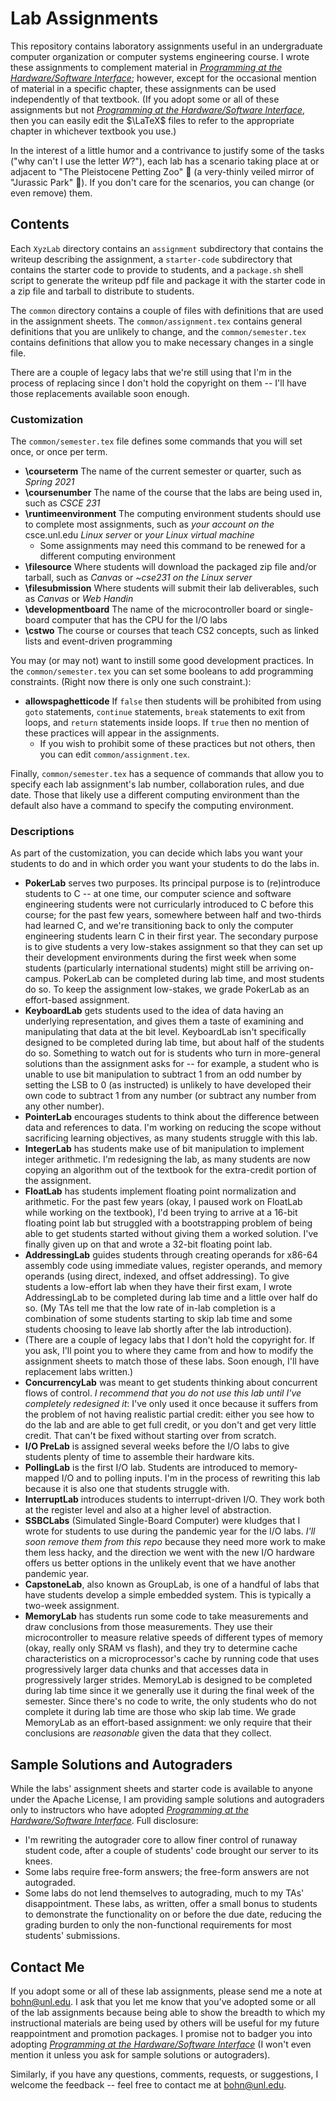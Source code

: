 # Lab Assignments

This repository contains laboratory assignments useful in an undergraduate
computer organization or computer systems engineering course. I wrote these
assignments to complement material in
[*Programming at the Hardware/Software Interface*](https://www.greatriverlearning.com/product-details/1846); however, except for the
occasional mention of material in a specific chapter, these assignments can be
used independently of that textbook. (If you adopt some or all of these
assignments but not [*Programming at the Hardware/Software
Interface*](https://www.greatriverlearning.com/product-details/1846), then you
can easily edit the $\LaTeX$ files to refer to the appropriate chapter in whichever
textbook you use.)

In the interest of a little humor and a contrivance to justify some of the
tasks ("why can't I use the letter *W*?"), each lab has a scenario taking place
at or adjacent to "The Pleistocene Petting Zoo" 🦣 (a very-thinly veiled mirror
of "Jurassic Park" 🦖). If you don't care for the scenarios, you can change (or
even remove) them.

## Contents

Each `XyzLab` directory contains an `assignment` subdirectory that contains
the writeup describing the assignment, a `starter-code` subdirectory that
contains the starter code to provide to students, and a `package.sh` shell
script to generate the writeup pdf file and package it with the starter code
in a zip file and tarball to distribute to students.

The `common` directory contains a couple of files with definitions that are
used in the assignment sheets. The `common/assignment.tex` contains general
definitions that you are unlikely to change, and the `common/semester.tex`
contains definitions that allow you to make necessary changes in a single
file.

There are a couple of legacy labs that we're still using that I'm in the process
of replacing since I don't hold the copyright on them -- I'll have those
replacements available soon enough.

### Customization

The `common/semester.tex` file defines some commands that you will set once,
or once per term.

-   **\\courseterm** The name of the current semester or quarter, such as
    *Spring 2021*
-   **\\coursenumber** The name of the course that the labs are being used in,
    such as *CSCE 231*
-   **\\runtimeenvironment** The computing environment students should use to
    complete most assignments, such as *your account on the* csce.unl.edu *Linux
    server* or *your Linux virtual machine*
    -   Some assignments may need this command to be renewed for a different
        computing environment
-   **\\filesource** Where students will download the packaged zip file and/or
    tarball, such as *Canvas* or *~cse231 on the Linux server*
-   **\\filesubmission** Where students will submit their lab deliverables,
    such as *Canvas* or *Web Handin*
-   **\\developmentboard** The name of the microcontroller board or single-board
    computer that has the CPU for the I/O labs
-   **\\cstwo** The course or courses that teach CS2 concepts, such as linked
    lists and event-driven programming

You may (or may not) want to instill some good development practices. In the
`common/semester.tex` you can set some booleans to add programming constraints.
(Right now there is only one such constraint.):

-   **allowspaghetticode** If `false` then students will be prohibited from
    using `goto` statements, `continue` statements, `break` statements to exit
    from loops, and `return` statements inside loops. If `true` then no mention
    of these practices will appear in the assignments.
    -   If you wish to prohibit some of these practices but not others, then
        you can edit `common/assignment.tex`.

Finally, `common/semester.tex` has a sequence of commands that allow you to
specify each lab assignment's lab number, collaboration rules, and due date.
Those that likely use a different computing environment than the default also
have a command to specify the computing environment.

### Descriptions

As part of the customization, you can decide which labs you want your students to
do and in which order you want your students to do the labs in.

-   **PokerLab** serves two purposes. Its principal purpose is to (re)introduce
    students to C -- at one time, our computer science and software engineering
    students were not curricularly introduced to C before this course; for the
    past few years, somewhere between half and two-thirds had learned C, and
    we're transitioning back to only the computer engineering students learn C
    in their first year. The secondary purpose is to give students a very
    low-stakes assignment so that they can set up their development environments
    during the first week when some students (particularly international
    students) might still be arriving on-campus. PokerLab can be completed
    during lab time, and most students do so. To keep the assignment low-stakes,
    we grade PokerLab as an effort-based assignment.
-   **KeyboardLab** gets students used to the idea of data having an underlying
    representation, and gives them a taste of examining and manipulating that
    data at the bit level. KeyboardLab isn't specifically designed to be
    completed during lab time, but about half of the students do so. Something
    to watch out for is students who turn in more-general solutions than the
    assignment asks for -- for example, a student who is unable to use bit
    manipulation to subtract 1 from an odd number by setting the LSB to 0 (as
    instructed) is unlikely to have developed their own code to subtract 1 from
    any number (or subtract any number from any other number).
-   **PointerLab** encourages students to think about the difference between
    data and references to data. I'm working on reducing the scope without
    sacrificing learning objectives, as many students struggle with this lab.
-   **IntegerLab** has students make use of bit manipulation to implement
    integer arithmetic. I'm redesigning the lab, as many students are now
    copying an algorithm out of the textbook for the extra-credit portion of
    the assignment.
-   **FloatLab** has students implement floating point normalization and
    arithmetic. For the past few years (okay, I paused work on FloatLab while
    working on the textbook), I'd been trying to arrive at a 16-bit floating
    point lab but struggled with a bootstrapping problem of being able to get
    students started without giving them a worked solution. I've finally given
    up on that and wrote a 32-bit floating point lab.
-   **AddressingLab** guides students through creating operands for x86-64
    assembly code using immediate values, register operands, and memory operands
    (using direct, indexed, and offset addressing). To give students a low-effort
    lab when they have their first exam, I wrote AddressingLab to be completed
    during lab time and a little over half do so. (My TAs tell me that the low
    rate of in-lab completion is a combination of some students starting to
    skip lab time and some students choosing to leave lab shortly after the
    lab introduction).
-   (There are a couple of legacy labs that I don't hold the copyright for. If
    you ask, I'll point you to where they came from and how to modify the
    assignment sheets to match those of these labs. Soon enough, I'll have
    replacement labs written.)
-   **ConcurrencyLab** was meant to get students thinking about concurrent flows
    of control. *I recommend that you do not use this lab until I've completely
    redesigned it*: I've only used it once because it suffers from the problem
    of not having realistic partial credit: either you see how to do the lab and
    are able to get full credit, or you don't and get very little credit. That
    can't be fixed without starting over from scratch.
-   **I/O PreLab** is assigned several weeks before the I/O labs to give
    students plenty of time to assemble their hardware kits.
-   **PollingLab** is the first I/O lab. Students are introduced to
    memory-mapped I/O and to polling inputs. I'm in the process of rewriting
    this lab because it is also one that students struggle with.
-   **InterruptLab** introduces students to interrupt-driven I/O. They work both
    at the register level and also at a higher level of abstraction.
-   **SSBCLabs** (Simulated Single-Board Computer) were kludges that I wrote for
    students to use during the pandemic year for the I/O labs. *I'll soon remove
    them from this repo* because they need more work to make them less hacky,
    and the direction we went with the new I/O hardware offers us better
    options in the unlikely event that we have another pandemic year.
-   **CapstoneLab**, also known as GroupLab, is one of a handful of labs that
    have students develop a simple embedded system. This is typically a two-week
    assignment.
-   **MemoryLab** has students run some code to take measurements and draw
    conclusions from those measurements. They use their microcontroller to
    measure relative speeds of different types of memory (okay, really only
    SRAM vs flash), and they try to determine cache characteristics on a
    microprocessor's cache by running code that uses progressively larger
    data chunks and that accesses data in progressively larger strides.
    MemoryLab is designed to be completed during lab time since it we generally
    use it during the final week of the semester. Since there's no code to
    write, the only students who do not complete it during lab time are those
    who skip lab time. We grade MemoryLab as an effort-based assignment: we
    only require that their conclusions are *reasonable* given the data that
    they collect.

## Sample Solutions and Autograders

While the labs' assignment sheets and starter code is available to anyone under
the Apache License, I am providing sample solutions and autograders only to
instructors who have adopted [*Programming at the Hardware/Software
Interface*](https://www.greatriverlearning.com/product-details/1846). Full
disclosure:

-   I'm rewriting the autograder core to allow finer control of runaway
    student code, after a couple of students' code brought our server to its
    knees.
-   Some labs require free-form answers; the free-form answers are not
    autograded.
-   Some labs do not lend themselves to autograding, much to my TAs'
    disappointment. These labs, as written, offer a small bonus to students to
    demonstrate the functionality on or before the due date, reducing the
    grading burden to only the non-functional requirements for most students'
    submissions.

## Contact Me

If you adopt some or all of these lab assignments, please send me a note at
bohn@unl.edu. I ask that you let me know that you've adopted some or all of the
lab assignments because being able to show the breadth to which my instructional
materials are being used by others will be useful for my future reappointment
and promotion packages. I promise not to badger you into adopting [*Programming
at the Hardware/Software
Interface*](https://www.greatriverlearning.com/product-details/1846) (I won't
even mention it unless you ask for sample solutions or autograders).

Similarly, if you have any questions, comments, requests, or suggestions, I
welcome the feedback -- feel free to contact me at bohn@unl.edu.
